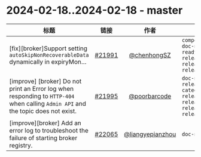 # 2024-02-18..2024-02-18 - master
| 标题 | 链接 | 作者 | 标签 |
| - | :--: | :--: | - |
| [fix][broker]Support setting `autoSkipNonRecoverableData` dynamically in expiryMon… | [#21991](https://github.com/apache/pulsar/pull/21991) | [@chenhongSZ](https://github.com/chenhongSZ) | `component/broker` `doc-not-needed` `ready-to-test` `release/3.1.2` `release/3.0.3` `release/3.1.3`  | 
| [improve] [broker] Do not print an Error log when responding to `HTTP-404` when calling `Admin API` and the topic does not exist. | [#21995](https://github.com/apache/pulsar/pull/21995) | [@poorbarcode](https://github.com/poorbarcode) | `doc-not-needed` `release/2.10.6` `category/performance` `release/3.0.3` `release/2.11.4` `release/3.1.3` `release/3.2.1`  | 
| [improve][broker] Add an error log to troubleshoot the failure of starting broker registry. | [#22065](https://github.com/apache/pulsar/pull/22065) | [@liangyepianzhou](https://github.com/liangyepianzhou) | `doc-not-needed`  | 

